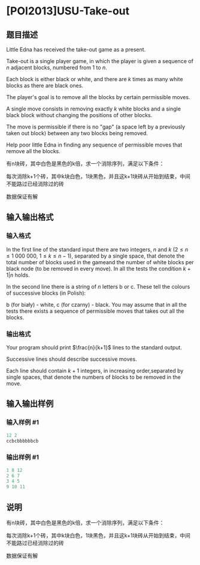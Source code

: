 # [POI2013]USU-Take-out

## 题目描述

Little Edna has received the take-out game as a present.

Take-out is a single player game, in which the player is given a sequence of $n$ adjacent blocks, numbered from $1$ to $n$.

Each block is either black or white, and there are $k$ times as many white blocks as there are black ones.

The player's goal is to remove all the blocks by certain permissible moves.

A single move consists in removing exactly $k$ white blocks and a single black block without changing the positions of other blocks.

The move is permissible if there is no "gap" (a space left by a previously taken out block) between any two blocks being removed.

Help poor little Edna in finding any sequence of permissible moves that remove all the blocks.

有n块砖，其中白色是黑色的k倍，求一个消除序列，满足以下条件：

每次消除k+1个砖，其中k块白色，1块黑色，并且这k+1块砖从开始到结束，中间不能路过已经消除过的砖

数据保证有解

## 输入输出格式

### 输入格式

In the first line of the standard input there are two integers, $n$ and $k$ ($2\le n\le 1\ 000\ 000$, $1\le k\le n-1$), separated by a single space, that denote the total number of blocks used in the gameand the number of white blocks per black node (to be removed in every move). In all the tests the condition $k+1|n$ holds.

In the second line there is a string of $n$ letters b or c. These tell the colours of successive blocks (in Polish):

b (for biały) - white, c (for czarny) - black. You may assume that in all the tests there exists a sequence of permissible moves that takes out all the blocks.

### 输出格式

Your program should print $\frac{n}{k+1}$ lines to the standard output.

Successive lines should describe successive moves.

Each line should contain $k+1$ integers, in increasing order,separated by single spaces, that denote the numbers of blocks to be removed in the move.

## 输入输出样例

### 输入样例 #1

```cpp
12 2
ccbcbbbbbbcb

```
### 输出样例 #1

```cpp
1 8 12
2 6 7
3 4 5
9 10 11

```
## 说明

有n块砖，其中白色是黑色的k倍，求一个消除序列，满足以下条件：

每次消除k+1个砖，其中k块白色，1块黑色，并且这k+1块砖从开始到结束，中间不能路过已经消除过的砖

数据保证有解

